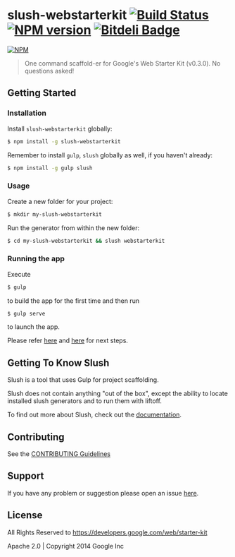 # slush-webstarterkit [![Build Status](https://secure.travis-ci.org/arvindr21/slush-webstarterkit.png?branch=master)](https://travis-ci.org/arvindr21/slush-webstarterkit) [![NPM version](https://badge-me.herokuapp.com/api/npm/slush-webstarterkit.png)](http://badges.enytc.com/for/npm/slush-webstarterkit) [![Bitdeli Badge](https://d2weczhvl823v0.cloudfront.net/arvindr21/slush-webstarterkit/trend.png)](https://bitdeli.com/free "Bitdeli Badge")

[![NPM](https://nodei.co/npm/slush-webstarterkit.png?downloads=true&stars=true)](https://nodei.co/npm/slush-webstarterkit/)

> One command scaffold-er for Google's Web Starter Kit (v0.3.0). No questions asked!
 
## Getting Started

### Installation

Install `slush-webstarterkit` globally:

```bash
$ npm install -g slush-webstarterkit
```

Remember to install `gulp`, `slush` globally as well, if you haven't already:

```bash
$ npm install -g gulp slush
```

### Usage

Create a new folder for your project:

```bash
$ mkdir my-slush-webstarterkit
```

Run the generator from within the new folder:

```bash
$ cd my-slush-webstarterkit && slush webstarterkit
```

### Running the app

Execute 

```bash
$ gulp 
``` 
to build the app for the first time and then run 

```bash
$ gulp serve
```
to launch the app.

Please refer [here](https://developers.google.com/web/fundamentals/) and [here](https://developers.google.com/web/fundamentals/tools/setup/setup_kit) for next steps.

## Getting To Know Slush

Slush is a tool that uses Gulp for project scaffolding.

Slush does not contain anything "out of the box", except the ability to locate installed slush generators and to run them with liftoff.

To find out more about Slush, check out the [documentation](https://github.com/klei/slush).

## Contributing

See the [CONTRIBUTING Guidelines](https://github.com/arvindr21/slush-webstarterkit/blob/master/CONTRIBUTING.md)

## Support
If you have any problem or suggestion please open an issue [here](https://github.com/arvindr21/slush-webstarterkit/issues).

## License 

All Rights Reserved to https://developers.google.com/web/starter-kit

Apache 2.0 | Copyright 2014 Google Inc